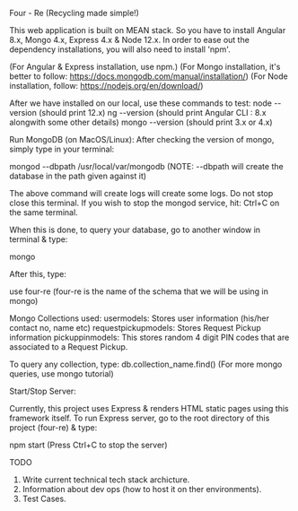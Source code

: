Four - Re (Recycling made simple!)

This web application is built on MEAN stack. So you have to install Angular 8.x, Mongo 4.x, Express 4.x & Node 12.x.
In order to ease out the dependency installations, you will also need to install 'npm'.

(For Angular & Express installation, use npm.)
(For Mongo installation, it's better to follow: https://docs.mongodb.com/manual/installation/)
(For Node installation, follow: https://nodejs.org/en/download/)

After we have installed on our local, use these commands to test:
node --version (should print 12.x)
ng --version (should print Angular CLI : 8.x alongwith some other details)
mongo --version (should print 3.x or 4.x)


Run MongoDB (on MacOS/Linux):
After checking the version of mongo, simply type in your terminal:

mongod --dbpath /usr/local/var/mongodb
(NOTE: --dbpath will create the database in the path given against it)

The above command will create logs will create some logs. Do not stop close this terminal.
If you wish to stop the mongod service, hit: Ctrl+C on the same terminal.


When this is done, to query your database, go to another window in terminal & type:

mongo

After this, type:

use four-re
(four-re is the name of the schema that we will be using in mongo)

Mongo Collections used:
usermodels: Stores user information (his/her contact no, name etc)
requestpickupmodels: Stores Request Pickup information
pickuppinmodels: This stores random 4 digit PIN codes that are associated to a Request Pickup.

To query any collection, type: db.collection_name.find() (For more mongo queries, use mongo tutorial)

Start/Stop Server:

Currently, this project uses Express & renders HTML static pages using this framework itself.
To run Express server, go to the root directory of this project (four-re) & type:

npm start
(Press Ctrl+C to stop the server)

TODO

1. Write current technical tech stack archicture.
2. Information about dev ops (how to host it on ther environments).
3. Test Cases.
